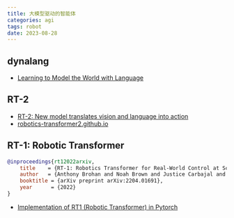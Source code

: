 ```yaml
---
title: 大模型驱动的智能体
categories: agi
tags: robot
date: 2023-08-28
---
```


## dynalang

- [Learning to Model the World with Language](https://dynalang.github.io/)


## RT-2

- [RT-2: New model translates vision and language into action](https://www.deepmind.com/blog/rt-2-new-model-translates-vision-and-language-into-action)
- [robotics-transformer2.github.io](https://robotics-transformer2.github.io/)

## RT-1: Robotic Transformer

```bibtex
@inproceedings{rt12022arxiv,
    title    = {RT-1: Robotics Transformer for Real-World Control at Scale},
    author   = {Anthony Brohan and Noah Brown and Justice Carbajal and  Yevgen Chebotar and Joseph Dabis ...},
    booktitle = {arXiv preprint arXiv:2204.01691},
    year      = {2022}
}
```

- [Implementation of RT1 (Robotic Transformer) in Pytorch](https://github.com/lucidrains/robotic-transformer-pytorch/tree/main)